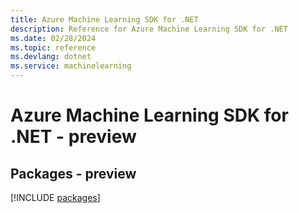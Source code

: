 ```yaml
---
title: Azure Machine Learning SDK for .NET
description: Reference for Azure Machine Learning SDK for .NET
ms.date: 02/28/2024
ms.topic: reference
ms.devlang: dotnet
ms.service: machinelearning
---
```

# Azure Machine Learning SDK for .NET - preview
## Packages - preview
[!INCLUDE [packages](machine-learning-index.md)]